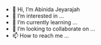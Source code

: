 - 👋 Hi, I’m Abinida Jeyarajah
- 👀 I’m interested in ...
- 🌱 I’m currently learning ...
- 💞️ I’m looking to collaborate on ...
- 📫 How to reach me ...

<!---
abinida/abinida is a ✨ special ✨ repository because its `README.md` (this file) appears on your GitHub profile.
You can click the Preview link to take a look at your changes.
--->
